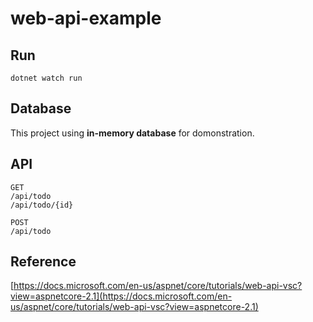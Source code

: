 # web-api-example

## Run

```
dotnet watch run
```

## Database

This project using **in-memory database** for domonstration.

## API

```
GET
/api/todo
/api/todo/{id}
```

```
POST
/api/todo
```

## Reference

[https://docs.microsoft.com/en-us/aspnet/core/tutorials/web-api-vsc?view=aspnetcore-2.1](https://docs.microsoft.com/en-us/aspnet/core/tutorials/web-api-vsc?view=aspnetcore-2.1)
